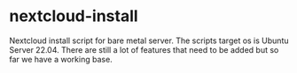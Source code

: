 # nextcloud-install
Nextcloud install script for bare metal server. The scripts target os is Ubuntu Server 22.04. There are still a lot of features that need to be added but so far we have a working base.
